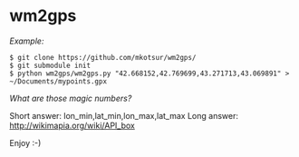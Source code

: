 wm2gps
======

_Example:_

```
$ git clone https://github.com/mkotsur/wm2gps/
$ git submodule init
$ python wm2gps/wm2gps.py "42.668152,42.769699,43.271713,43.069891" > ~/Documents/mypoints.gpx
```

_What are those magic numbers?_

Short answer: lon_min,lat_min,lon_max,lat_max
Long answer: <a href="http://wikimapia.org/wiki/API_box">http://wikimapia.org/wiki/API_box</a>


Enjoy :-)

